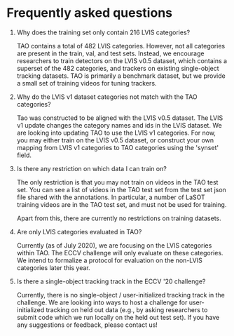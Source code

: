 # Frequently asked questions

1. Why does the training set only contain 216 LVIS categories?

    TAO contains a total of 482 LVIS categories. However, not all categories
    are present in the train, val, and test sets. Instead, we encourage researchers to
    train detectors on the LVIS v0.5 dataset, which contains a superset of
    the 482 categories, and trackers on existing single-object tracking datasets.
    TAO is primarily a benchmark dataset, but we provide a small set of training videos
    for tuning trackers.

1. Why do the LVIS v1 dataset categories not match with the TAO categories?

    Tao was constructed to be aligned with the LVIS v0.5 dataset. The LVIS v1 update
    changes the category names and ids in the LVIS dataset. We are looking into updating
    TAO to use the LVIS v1 categories. For now, you may either train on the LVIS v0.5
    dataset, or construct your own mapping from LVIS v1 categories to TAO categories
    using the 'synset' field.

1. Is there any restriction on which data I can train on?

    The only restriction is that you may not train on videos in the TAO test set.
    You can see a list of videos in the TAO test set from the test set json file
    shared with the annotations. In particular, a number of LaSOT training videos
    are in the TAO test set, and must not be used for training.

    Apart from this, there are currently no restrictions on training datasets.

1. Are only LVIS categories evaluated in TAO?

    Currently (as of July 2020), we are focusing on the LVIS categories within TAO.
    The ECCV challenge will only evaluate on these categories. We intend to formalize
    a protocol for evaluation on the non-LVIS categories later this year.

1. Is there a single-object tracking track in the ECCV '20 challenge?

    Currently, there is no single-object / user-initialized tracking track in
    the challenge. We are looking into ways to host a challenge for user-initialized
    tracking on held out data (e.g., by asking researchers to submit code which we run
    locally on the held out test set). If you have any suggestions or
    feedback, please contact us!
